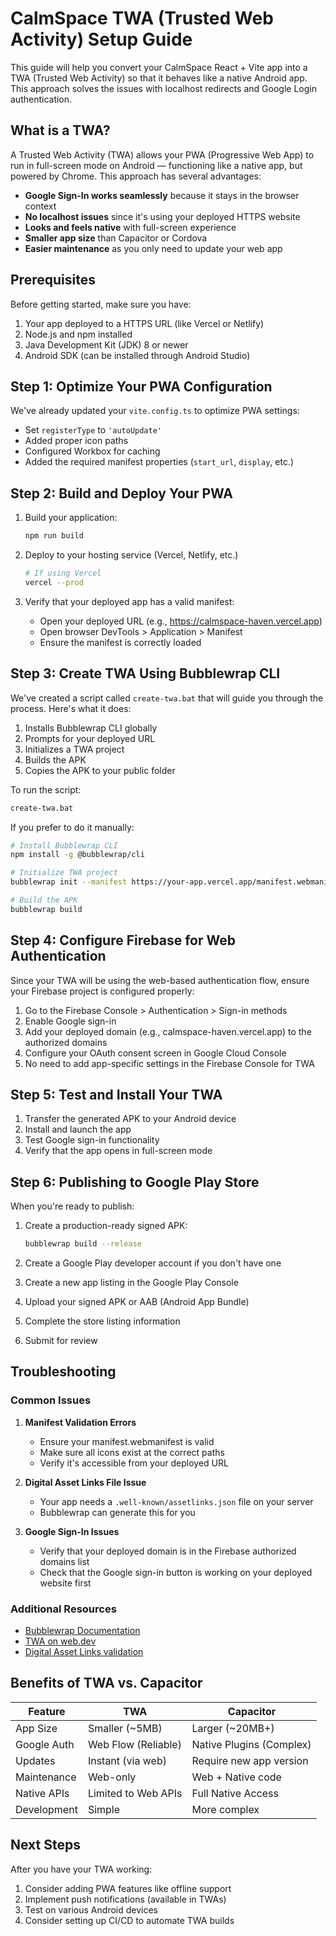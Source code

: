 # CalmSpace TWA (Trusted Web Activity) Setup Guide

This guide will help you convert your CalmSpace React + Vite app into a TWA (Trusted Web Activity) so that it behaves like a native Android app. This approach solves the issues with localhost redirects and Google Login authentication.

## What is a TWA?

A Trusted Web Activity (TWA) allows your PWA (Progressive Web App) to run in full-screen mode on Android — functioning like a native app, but powered by Chrome. This approach has several advantages:

- **Google Sign-In works seamlessly** because it stays in the browser context
- **No localhost issues** since it's using your deployed HTTPS website
- **Looks and feels native** with full-screen experience
- **Smaller app size** than Capacitor or Cordova
- **Easier maintenance** as you only need to update your web app

## Prerequisites

Before getting started, make sure you have:

1. Your app deployed to a HTTPS URL (like Vercel or Netlify)
2. Node.js and npm installed
3. Java Development Kit (JDK) 8 or newer
4. Android SDK (can be installed through Android Studio)

## Step 1: Optimize Your PWA Configuration

We've already updated your `vite.config.ts` to optimize PWA settings:

- Set `registerType` to `'autoUpdate'`
- Added proper icon paths
- Configured Workbox for caching
- Added the required manifest properties (`start_url`, `display`, etc.)

## Step 2: Build and Deploy Your PWA

1. Build your application:
   ```bash
   npm run build
   ```

2. Deploy to your hosting service (Vercel, Netlify, etc.)
   ```bash
   # If using Vercel
   vercel --prod
   ```

3. Verify that your deployed app has a valid manifest:
   - Open your deployed URL (e.g., https://calmspace-haven.vercel.app)
   - Open browser DevTools > Application > Manifest
   - Ensure the manifest is correctly loaded

## Step 3: Create TWA Using Bubblewrap CLI

We've created a script called `create-twa.bat` that will guide you through the process. Here's what it does:

1. Installs Bubblewrap CLI globally
2. Prompts for your deployed URL
3. Initializes a TWA project
4. Builds the APK
5. Copies the APK to your public folder

To run the script:
```bash
create-twa.bat
```

If you prefer to do it manually:

```bash
# Install Bubblewrap CLI
npm install -g @bubblewrap/cli

# Initialize TWA project
bubblewrap init --manifest https://your-app.vercel.app/manifest.webmanifest --packageId com.calmspace.haven

# Build the APK
bubblewrap build
```

## Step 4: Configure Firebase for Web Authentication

Since your TWA will be using the web-based authentication flow, ensure your Firebase project is configured properly:

1. Go to the Firebase Console > Authentication > Sign-in methods
2. Enable Google sign-in
3. Add your deployed domain (e.g., calmspace-haven.vercel.app) to the authorized domains
4. Configure your OAuth consent screen in Google Cloud Console
5. No need to add app-specific settings in the Firebase Console for TWA

## Step 5: Test and Install Your TWA

1. Transfer the generated APK to your Android device
2. Install and launch the app
3. Test Google sign-in functionality
4. Verify that the app opens in full-screen mode

## Step 6: Publishing to Google Play Store

When you're ready to publish:

1. Create a production-ready signed APK:
   ```bash
   bubblewrap build --release
   ```

2. Create a Google Play developer account if you don't have one
3. Create a new app listing in the Google Play Console
4. Upload your signed APK or AAB (Android App Bundle)
5. Complete the store listing information
6. Submit for review

## Troubleshooting

### Common Issues

1. **Manifest Validation Errors**
   - Ensure your manifest.webmanifest is valid
   - Make sure all icons exist at the correct paths
   - Verify it's accessible from your deployed URL

2. **Digital Asset Links File Issue**
   - Your app needs a `.well-known/assetlinks.json` file on your server
   - Bubblewrap can generate this for you

3. **Google Sign-In Issues**
   - Verify that your deployed domain is in the Firebase authorized domains list
   - Check that the Google sign-in button is working on your deployed website first

### Additional Resources

- [Bubblewrap Documentation](https://github.com/GoogleChromeLabs/bubblewrap)
- [TWA on web.dev](https://web.dev/articles/using-a-pwa-in-your-android-app)
- [Digital Asset Links validation](https://developers.google.com/digital-asset-links/tools/generator)

## Benefits of TWA vs. Capacitor

| Feature | TWA | Capacitor |
|---------|-----|-----------|
| App Size | Smaller (~5MB) | Larger (~20MB+) |
| Google Auth | Web Flow (Reliable) | Native Plugins (Complex) |
| Updates | Instant (via web) | Require new app version |
| Maintenance | Web-only | Web + Native code |
| Native APIs | Limited to Web APIs | Full Native Access |
| Development | Simple | More complex |

## Next Steps

After you have your TWA working:

1. Consider adding PWA features like offline support
2. Implement push notifications (available in TWAs)
3. Test on various Android devices
4. Consider setting up CI/CD to automate TWA builds 
